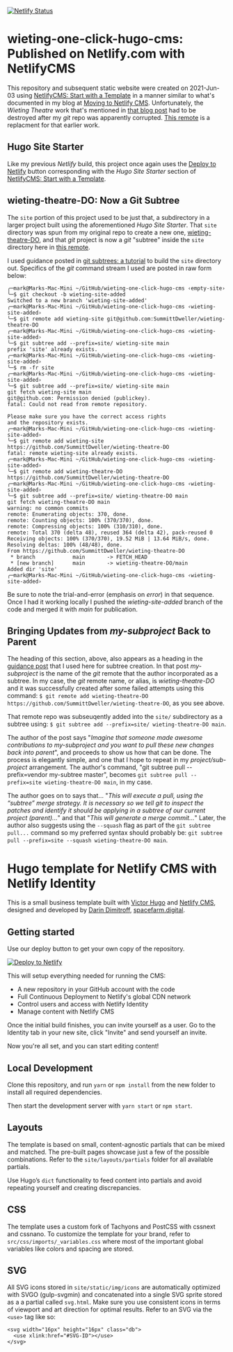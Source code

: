 [![Netlify Status](https://api.netlify.com/api/v1/badges/950c7b47-1f4a-4fa2-8440-81a131583699/deploy-status)](https://app.netlify.com/sites/wieting-one-click-cms/deploys)

# wieting-one-click-hugo-cms: Published on Netlify.com with NetlifyCMS 

This repository and subsequent static website were created on 2021-Jun-03 using [NetlifyCMS: Start with a Template](https://www.netlifycms.org/docs/start-with-a-template/) in a manner similar to what's documented in my blog at [Moving to Netlify CMS](https://blog.summittdweller.com/posts/2021/04/moving-to-netlify-cms/). Unfortunately, the _Wieting Theatre_ work that's mentioned in [that blog post](https://blog.summittdweller.com/posts/2021/04/moving-to-netlify-cms/) had to be destroyed after my _git_ repo was apparently corrupted.  [This remote](https://github.com/SummittDweller/wieting-one-click-hugo-cms) is a replacment for that earlier work.

## Hugo Site Starter

Like my previous _Netlify_ build, this project once again uses the [Deploy to Netlify](https://app.netlify.com/start/deploy?repository=https://github.com/netlify-templates/one-click-hugo-cms&stack=cms) button corresponding with the _Hugo Site Starter_ section of [NetlifyCMS: Start with a Template](https://www.netlifycms.org/docs/start-with-a-template/).  

## wieting-theatre-DO: Now a Git Subtree

The `site` portion of this project used to be just that, a subdirectory in a larger project built using the aforementioned _Hugo Site Starter_.  That `site` directory was spun from my original repo to create a new one, [wieting-theatre-DO](https://github.com/SummittDweller/wieting-theatre-DO), and that _git_ project is now a _git_ "subtree" inside the `site` directory here in [this remote](https://github.com/SummittDweller/wieting-one-click-hugo-cms).

I used guidance posted in [git subtrees: a tutorial](https://medium.com/@v/git-subtrees-a-tutorial-6ff568381844) to build the `site` directory out.  Specifics of the _git_ command stream I used are posted in raw form below:

```
╭─mark@Marks-Mac-Mini ~/GitHub/wieting-one-click-hugo-cms ‹empty-site›
╰─$ git checkout -b wieting-site-added
Switched to a new branch 'wieting-site-added'
╭─mark@Marks-Mac-Mini ~/GitHub/wieting-one-click-hugo-cms ‹wieting-site-added›
╰─$ git remote add wieting-site git@github.com:SummittDweller/wieting-theatre-DO
╭─mark@Marks-Mac-Mini ~/GitHub/wieting-one-click-hugo-cms ‹wieting-site-added›
╰─$ git subtree add --prefix=site/ wieting-site main
prefix 'site' already exists.
╭─mark@Marks-Mac-Mini ~/GitHub/wieting-one-click-hugo-cms ‹wieting-site-added›
╰─$ rm -fr site                   
╭─mark@Marks-Mac-Mini ~/GitHub/wieting-one-click-hugo-cms ‹wieting-site-added›
╰─$ git subtree add --prefix=site/ wieting-site main
git fetch wieting-site main
git@github.com: Permission denied (publickey).
fatal: Could not read from remote repository.

Please make sure you have the correct access rights
and the repository exists.
╭─mark@Marks-Mac-Mini ~/GitHub/wieting-one-click-hugo-cms ‹wieting-site-added›
╰─$ git remote add wieting-site https://github.com/SummittDweller/wieting-theatre-DO   
fatal: remote wieting-site already exists.
╭─mark@Marks-Mac-Mini ~/GitHub/wieting-one-click-hugo-cms ‹wieting-site-added›
╰─$ git remote add wieting-theatre-DO https://github.com/SummittDweller/wieting-theatre-DO 
╭─mark@Marks-Mac-Mini ~/GitHub/wieting-one-click-hugo-cms ‹wieting-site-added›
╰─$ git subtree add --prefix=site/ wieting-theatre-DO main
git fetch wieting-theatre-DO main
warning: no common commits
remote: Enumerating objects: 370, done.
remote: Counting objects: 100% (370/370), done.
remote: Compressing objects: 100% (310/310), done.
remote: Total 370 (delta 48), reused 364 (delta 42), pack-reused 0
Receiving objects: 100% (370/370), 19.52 MiB | 13.64 MiB/s, done.
Resolving deltas: 100% (48/48), done.
From https://github.com/SummittDweller/wieting-theatre-DO
 * branch            main       -> FETCH_HEAD
 * [new branch]      main       -> wieting-theatre-DO/main
Added dir 'site'
╭─mark@Marks-Mac-Mini ~/GitHub/wieting-one-click-hugo-cms ‹wieting-site-added›
```

Be sure to note the trial-and-error (emphasis on _error_) in that sequence. Once I had it working locally I pushed the _wieting-site-added_ branch of the code and merged it with _main_ for publication.

## Bringing Updates from _my-subproject_ Back to Parent

The heading of this section, above, also appears as a heading in the [guidance post](https://medium.com/@v/git-subtrees-a-tutorial-6ff568381844) that I used here for subtree creation.  In that post _my-subproject_ is the name of the _git_ remote that the author incorporated as a subtree.  In my case, the _git_ remote name, or alias, is _wieting-theatre-DO_ and it was successfully created after some failed attempts using this command: `$ git remote add wieting-theatre-DO https://github.com/SummittDweller/wieting-theatre-DO`, as you see above.

That remote repo was subseuqently added into the `site/` subdirectory as a subtree using: `$ git subtree add --prefix=site/ wieting-theatre-DO main`.

The author of the post says "_Imagine that someone made awesome contributions to my-subproject and you want to pull these new changes back into parent_", and proceeds to show us how that can be done. The process is elegantly simple, and one that I hope to repeat in my _project/sub-project_ arrangement.  The author's command, "git subtree pull --prefix=vendor my-subtree master", becomes `git subtree pull --prefix=site wieting-theatre-DO main`, in my case.  

The author goes on to says that... "_This will execute a pull, using the “subtree” merge strategy. It is necessary so we tell git to inspect the patches and identify it should be applying in a subtree of our current project (parent)..._" and that "_This will generate a merge commit..._"  Later, the author also suggests using the `--squash` flag as part of the `git subtree pull...` command so my preferred syntax should probably be: `git subtree pull --prefix=site --squash wieting-theatre-DO main`. 


 


# Hugo template for Netlify CMS with Netlify Identity

This is a small business template built with [Victor Hugo](https://github.com/netlify/victor-hugo) and [Netlify CMS](https://github.com/netlify/netlify-cms), designed and developed by [Darin Dimitroff](http://www.darindimitroff.com/), [spacefarm.digital](https://www.spacefarm.digital).

## Getting started

Use our deploy button to get your own copy of the repository. 

[![Deploy to Netlify](https://www.netlify.com/img/deploy/button.svg)](https://app.netlify.com/start/deploy?repository=https://github.com/netlify-templates/one-click-hugo-cms&stack=cms)

This will setup everything needed for running the CMS:

* A new repository in your GitHub account with the code
* Full Continuous Deployment to Netlify's global CDN network
* Control users and access with Netlify Identity
* Manage content with Netlify CMS

Once the initial build finishes, you can invite yourself as a user. Go to the Identity tab in your new site, click "Invite" and send yourself an invite.

Now you're all set, and you can start editing content!

## Local Development

Clone this repository, and run `yarn` or `npm install` from the new folder to install all required dependencies.

Then start the development server with `yarn start` or `npm start`.

## Layouts

The template is based on small, content-agnostic partials that can be mixed and matched. The pre-built pages showcase just a few of the possible combinations. Refer to the `site/layouts/partials` folder for all available partials.

Use Hugo’s `dict` functionality to feed content into partials and avoid repeating yourself and creating discrepancies.

## CSS

The template uses a custom fork of Tachyons and PostCSS with cssnext and cssnano. To customize the template for your brand, refer to `src/css/imports/_variables.css` where most of the important global variables like colors and spacing are stored.

## SVG

All SVG icons stored in `site/static/img/icons` are automatically optimized with SVGO (gulp-svgmin) and concatenated into a single SVG sprite stored as a a partial called `svg.html`. Make sure you use consistent icons in terms of viewport and art direction for optimal results. Refer to an SVG via the `<use>` tag like so:

```
<svg width="16px" height="16px" class="db">
  <use xlink:href="#SVG-ID"></use>
</svg>
```
